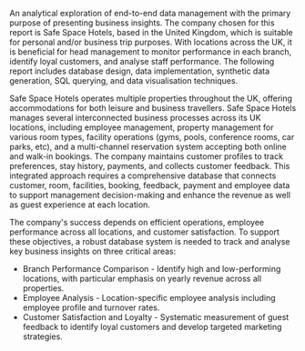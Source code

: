 An analytical exploration of end-to-end data management with the primary purpose of presenting business insights. The company chosen for this report is Safe Space Hotels, based in the United Kingdom, which is suitable for personal and/or business trip purposes. With locations across the UK, it is beneficial for head management to monitor performance in each branch, identify loyal customers, and analyse staff performance. The following report includes database design, data implementation, synthetic data generation, SQL querying, and data visualisation techniques.

Safe Space Hotels operates multiple properties throughout the UK, offering accommodations for both leisure and business travellers. Safe Space Hotels manages several interconnected business processes across its UK locations, including employee management, property management for various room types, facility operations (gyms, pools, conference rooms, car parks, etc), and a multi-channel reservation system accepting both online and walk-in bookings. The company maintains customer profiles to track preferences, stay history, payments, and collects customer feedback. This integrated approach requires a comprehensive database that connects customer, room, facilities, booking, feedback, payment and employee data to support management decision-making and enhance the revenue as well as guest experience at each location.  

The company's success depends on efficient operations, employee performance across all locations, and customer satisfaction. To support these objectives, a robust database system is needed to track and analyse key business insights on three critical areas: 

- Branch Performance Comparison - Identify high and low-performing locations, with particular emphasis on yearly revenue across all properties.
- Employee Analysis - Location-specific employee analysis including employee profile and turnover rates.
- Customer Satisfaction and Loyalty - Systematic measurement of guest feedback to identify loyal customers and develop targeted marketing strategies.
